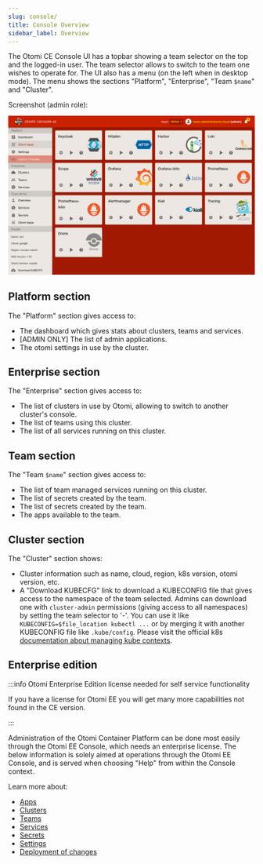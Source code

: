 ```yaml
---
slug: console/
title: Console Overview
sidebar_label: Overview
---
```


The Otomi CE Console UI has a topbar showing a team selector on the top and the logged-in user. The team selector allows to switch to the team one wishes to operate for. The UI also has a menu (on the left when in desktop mode). The menu shows the sections "Platform", "Enterprise", "Team `$name`" and "Cluster".

Screenshot (admin role):

![Console apps](img/console-apps.png)

## Platform section

The "Platform" section gives access to:

- The dashboard which gives stats about clusters, teams and services.
- [ADMIN ONLY] The list of admin applications.
- The otomi settings in use by the cluster.

## Enterprise section

The "Enterprise" section gives access to:

- The list of clusters in use by Otomi, allowing to switch to another cluster's console.
- The list of teams using this cluster.
- The list of all services running on this cluster.

## Team section

The "Team `$name`" section gives access to:

- The list of team managed services running on this cluster.
- The list of secrets created by the team.
- The list of secrets created by the team.
- The apps available to the team.

## Cluster section

The "Cluster" section shows:

- Cluster information such as name, cloud, region, k8s version, otomi version, etc.
- A "Download KUBECFG" link to download a KUBECONFIG file that gives access to the namespace of the team selected. Admins can download one with `cluster-admin` permissions (giving access to all namespaces) by setting the team selector to '-'. You can use it like `KUBECONFIG=$file_location kubectl ...` or by merging it with another KUBECONFIG file like `.kube/config`. Please visit the official k8s [documentation about managing kube contexts](https://kubernetes.io/docs/concepts/configuration/organize-cluster-access-kubeconfig/).

## Enterprise edition

:::info Otomi Enterprise Edition license needed for self service functionality

If you have a license for Otomi EE you will get many more capabilities not found in the CE version.

:::

Administration of the Otomi Container Platform can be done most easily through the Otomi EE Console, which needs an enterprise license. The below information is solely aimed at operations through the Otomi EE Console, and is served when choosing "Help" from within the Console context.

Learn more about:

- [Apps](configuring-apps)
- [Clusters](configuring-clusters)
- [Teams](configuring-teams)
- [Services](configuring-services)
- [Secrets](configuring-secrets)
- [Settings](settings)
- [Deployment of changes](deploy-changes)
